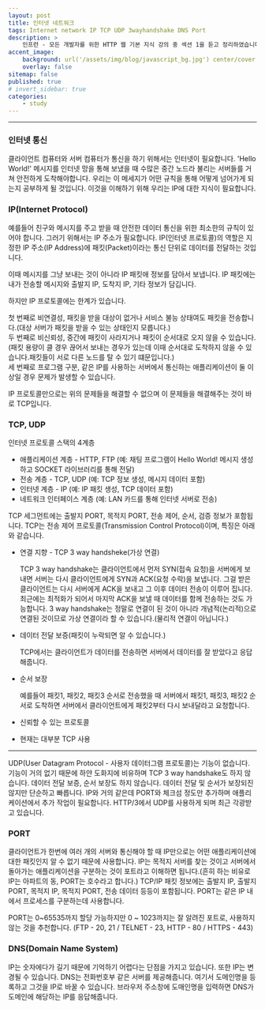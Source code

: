 ```yaml
---
layout: post
title: 인터넷 네트워크
tags: Internet network IP TCP UDP 3wayhandshake DNS Port
description: >
    인프런 - 모든 개발자를 위한 HTTP 웹 기본 지식 강의 중 섹션 1을 듣고 정리하였습니다.
accent_image:
    background: url('/assets/img/blog/javascript_bg.jpg') center/cover
    overlay: false
sitemap: false
published: true
# invert_sidebar: true
categories:
    - study
---
```


---

### 인터넷 통신

클라이언트 컴퓨터와 서버 컴퓨터가 통신을 하기 위해서는 인터넷이 필요합니다.
'Hello World!' 메시지를 인터넷 망을 통해 보냈을 때 수많은 중간 노드라 불리는 서버들를 거쳐
안전하게 도착해야합니다.
우리는 이 메세지가 어떤 규칙을 통해 어떻게 넘어가게 되는지 공부하게 될 것입니다.
이것을 이해하기 위해 우리는 IP에 대한 지식이 필요합니다.

### IP(Internet Protocol)

예를들어 친구와 메시지를 주고 받을 때 안전한 데이터 통신을 위한 최소한의 규칙이 있어야 합니다.
그러기 위해서는 IP 주소가 필요합니다.
IP(인터넷 프로토콜)의 역할은 지정한 IP 주소(IP Address)에 패킷(Packet)이라는 통신 단위로 데이터를 전달하는 것입니다.

이때 메시지를 그냥 보내는 것이 아니라 IP 패킷애 정보를 담아서 보냅니다.
IP 패킷에는 내가 전송할 메시지와 출발지 IP, 도착지 IP, 기타 정보가 담깁니다.

하지만 IP 프로토콜에는 한계가 있습니다.

첫 번째로 비연결성, 패킷을 받을 대상이 없거나 서비스 불능 상태여도 패킷을 전송합니다.(대상 서버가 패킷을 받을 수 있는 상태인지 모릅니다.)<br>
두 번째로 비신뢰성, 중간에 패킷이 사라지거나 패킷이 순서대로 오지 않을 수 있습니다.(패킷 용량이 클 경우 끊어서 보내는 경우가 있는데 이때 순서대로 도착하지 않을 수 있습니다.패킷들이 서로 다른 노드를 탈 수 있기 떄문입니다.)<br>
세 번째로 프로그램 구분, 같은 IP를 사용하는 서버에서 통신하는 애플리케이션이 둘 이상일 경우 문제가 발생할 수 있습니다.<br>

IP 프로토콜만으로는 위의 문제들을 해결할 수 없으며 이 문제들을 해결해주는 것이 바로 TCP입니다.

### TCP, UDP

인터넷 프로토콜 스택의 4계층

-   애플리케이션 계층 - HTTP, FTP (예: 채팅 프로그램이 Hello World! 메시지 생성하고 SOCKET 라이브러리를 통해 전달)
-   전송 계층 - TCP, UDP (예: TCP 정보 생성, 메시지 데이터 포함)
-   인터넷 계층 - IP (예: IP 패킷 생성, TCP 데이터 포함)
-   네트워크 인터페이스 계층 (예: LAN 카드를 통해 인터넷 서버로 전송)

TCP 세그먼트에는 출발지 PORT, 목적지 PORT, 전송 제어, 순서, 검증 정보가 포함됩니다.
TCP는 전송 제어 프로토콜(Transmission Control Protocol)이며, 특징은 아래와 같습니다.

-   연결 지향 - TCP 3 way handsheke(가상 연결)

    TCP 3 way handshake는 클라이언트에서 먼저 SYN(접속 요청)을 서버에게 보내면 서버는 다시 클라이언트에게 SYN과 ACK(요청 수락)을 보냅니다.
    그걸 받은 클라이언트는 다시 서버에게 ACK을 보내고 그 이후 데이터 전송이 이루어 집니다.
    최근에는 최적화가 되어서 마지막 ACK을 보낼 때 데이터를 함께 전송하는 것도 가능합니다.
    3 way handshake는 정말로 연결이 된 것이 아니라 개념적(논리적)으로 연결된 것이므로 가상 연결이라 할 수 있습니다.(물리적 연결이 아닙니다.)

-   데이터 전달 보증(패킷이 누락되면 알 수 있습니다.)

    TCP에서는 클라이언트가 데이터를 전송하면 서버에서 데이터를 잘 받았다고 응답해줍니다.

-   순서 보장

    예를들어 패킷1, 패킷2, 패킷3 순서로 전송했을 때 서버에서 패킷1, 패킷3, 패킷2 순서로 도착하면 서버에서 클라이언트에게 패킷2부터 다시 보내달라고 요청합니다.

-   신뢰할 수 있는 프로토콜
-   현재는 대부분 TCP 사용

---

UDP(User Datagram Protocol - 사용자 데이터그램 프로토콜)는 기능이 없습니다.
기능이 거의 없기 때문에 하얀 도화지에 비유하며 TCP 3 way handshake도 하지 않습니다.
데이터 전달 보증, 순서 보장도 하지 않습니다.
데이터 전달 및 순서가 보장되진 않지만 단순하고 빠릅니다.
IP와 거의 같은데 PORT와 체크섬 정도만 추가하며 애플리케이션에서 추가 작업이 필요합니다.
HTTP/3에서 UDP를 사용하게 되며 최근 각광받고 있습니다.

### PORT

클라이언트가 한번에 여러 개의 서버와 통신해야 할 때 IP만으로는 어떤 애플리케이션에 대한 패킷인지 알 수 없기 때문에 사용합니다.
IP는 목적지 서버를 찾는 것이고 서버에서 돌아가는 애플리케이션을 구분하는 것이 포트라고 이해하면 됩니다.(흔히 하는 비유로 IP는 아파트의 동, PORT는 호수라고 합니다.)
TCP/IP 패킷 정보에는 출발지 IP, 출발지 PORT, 목적지 IP, 목적지 PORT, 전송 데이터 등등이 포함됩니다.
PORT는 같은 IP 내에서 프로세스를 구분하는데 사용합니다.

PORT는 0~65535까지 할당 가능하지만 0 ~ 1023까지는 잘 알려진 포트로, 사용하지 않는 것을 추천합니다.
(FTP - 20, 21 / TELNET - 23, HTTP - 80 / HTTPS - 443)

### DNS(Domain Name System)

IP는 숫자에다가 길기 때문에 기억하기 어렵다는 단점을 가지고 있습니다.
또한 IP는 변경될 수 있습니다.
DNS는 전화번호부 같은 서버를 제공해줍니다. 여기서 도메인명을 등록하고 그것을 IP로 바꿀 수 있습니다.
브라우저 주소창에 도매인명을 입력하면 DNS가 도메인에 해당하는 IP를 응답해줍니다.
